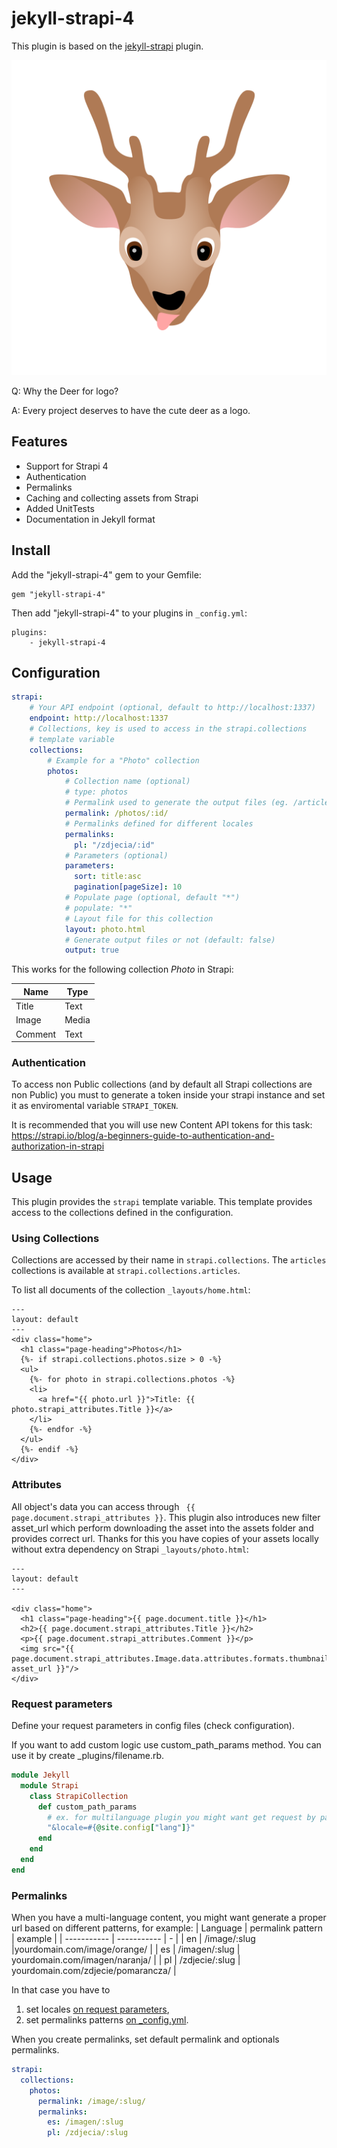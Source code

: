 # jekyll-strapi-4

This plugin is based on the [jekyll-strapi](https://github.com/strapi-community/jekyll-strapi/) plugin. 

![](deer-jekyll-strapi-4.png?raw=true)

Q: Why the Deer for logo?

A: Every project deserves to have the cute deer as a logo.

## Features

* Support for Strapi 4
* Authentication
* Permalinks
* Caching and collecting assets from Strapi
* Added UnitTests
* Documentation in Jekyll format

## Install

Add the "jekyll-strapi-4" gem to your Gemfile:

```
gem "jekyll-strapi-4"
```

Then add "jekyll-strapi-4" to your plugins in `_config.yml`:

```
plugins:
    - jekyll-strapi-4
```

## Configuration

```yaml
strapi:
    # Your API endpoint (optional, default to http://localhost:1337)
    endpoint: http://localhost:1337
    # Collections, key is used to access in the strapi.collections
    # template variable
    collections:
        # Example for a "Photo" collection
        photos:
            # Collection name (optional)
            # type: photos
            # Permalink used to generate the output files (eg. /articles/:id).
            permalink: /photos/:id/
            # Permalinks defined for different locales
            permalinks:
              pl: "/zdjecia/:id"
            # Parameters (optional)
            parameters:
              sort: title:asc
              pagination[pageSize]: 10
            # Populate page (optional, default "*")
            # populate: "*"
            # Layout file for this collection
            layout: photo.html
            # Generate output files or not (default: false)
            output: true
```

This works for the following collection *Photo* in Strapi:

| Name    | Type  |
| ------- | ----- |
| Title   | Text  |
| Image   | Media |
| Comment | Text  |

### Authentication

To access non Public collections (and by default all Strapi collections are non Public) you must to generate a token inside your strapi instance and set it as enviromental variable `STRAPI_TOKEN`.

It is recommended that you will use new Content API tokens for this task: https://strapi.io/blog/a-beginners-guide-to-authentication-and-authorization-in-strapi

## Usage

This plugin provides the `strapi` template variable. This template provides access to the collections defined in the configuration.

### Using Collections

Collections are accessed by their name in `strapi.collections`. The `articles` collections is available at `strapi.collections.articles`.

To list all documents of the collection ```_layouts/home.html```:

```
---
layout: default
---
<div class="home">
  <h1 class="page-heading">Photos</h1>
  {%- if strapi.collections.photos.size > 0 -%}
  <ul>
    {%- for photo in strapi.collections.photos -%}
    <li>
      <a href="{{ photo.url }}">Title: {{ photo.strapi_attributes.Title }}</a>
    </li>
    {%- endfor -%}
  </ul>
  {%- endif -%}
</div>
```

### Attributes

All object's data you can access through ``` {{ page.document.strapi_attributes }}```. This plugin also introduces new filter asset_url which perform downloading the asset into the assets folder and provides correct url. Thanks for this you have copies of your assets locally without extra dependency on Strapi ```_layouts/photo.html```:

```
---
layout: default
---

<div class="home">
  <h1 class="page-heading">{{ page.document.title }}</h1>
  <h2>{{ page.document.strapi_attributes.Title }}</h2>
  <p>{{ page.document.strapi_attributes.Comment }}</p>
  <img src="{{ page.document.strapi_attributes.Image.data.attributes.formats.thumbnail| asset_url }}"/>
</div>
```

### Request parameters

Define your request parameters in config files (check configuration).

If you want to add custom logic use custom_path_params method. You can use it by create _plugins/filename.rb.

```ruby
module Jekyll
  module Strapi
    class StrapiCollection
      def custom_path_params
        # ex. for multilanguage plugin you might want get request by page lang
        "&locale=#{@site.config["lang"]}"
      end
    end
  end
end
```

### Permalinks

When you have a multi-language content, you might want generate a proper url based on different patterns, for example:
| Language | permalink pattern | example |
| ----------- | ----------- | - |
| en | /image/:slug |yourdomain.com/image/orange/ |
| es | /imagen/:slug | yourdomain.com/imagen/naranja/ |
| pl | /zdjecie/:slug | yourdomain.com/zdjecie/pomarancza/ |

In that case you have to
1. set locales [on request parameters](#request-parameters),
2. set permalinks patterns [on _config.yml](#configuration).

When you create permalinks, set default permalink and optionals permalinks.

```yaml
strapi:
  collections:
    photos:
      permalink: /image/:slug/
      permalinks:
        es: /imagen/:slug
        pl: /zdjecia/:slug

```
